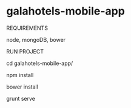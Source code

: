 # galahotels-mobile-app

REQUIREMENTS

node, mongoDB, bower

RUN PROJECT

cd galahotels-mobile-app/

npm install

bower install

grunt serve
